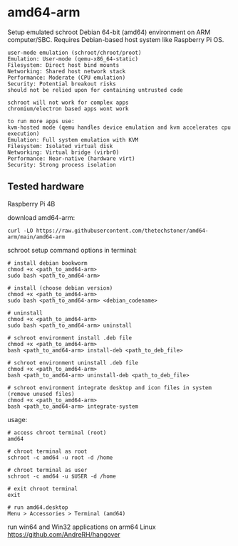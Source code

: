 # amd64-arm
Setup emulated schroot Debian 64-bit (amd64) environment on ARM computer/SBC. Requires Debian-based host system like Raspberry Pi OS.
```
user-mode emulation (schroot/chroot/proot)
Emulation: User-mode (qemu-x86_64-static)
Filesystem: Direct host bind mounts
Networking: Shared host network stack
Performance: Moderate (CPU emulation)
Security: Potential breakout risks
should not be relied upon for containing untrusted code

schroot will not work for complex apps
chromium/electron based apps wont work

to run more apps use:
kvm-hosted mode (qemu handles device emulation and kvm accelerates cpu execution)
Emulation: Full system emulation with KVM
Filesystem: Isolated virtual disk
Networking: Virtual bridge (virbr0)
Performance: Near-native (hardware virt)
Security: Strong process isolation
```
## Tested hardware

Raspberry Pi 4B

download amd64-arm:
```
curl -LO https://raw.githubusercontent.com/thetechstoner/amd64-arm/main/amd64-arm
```
schroot setup command options in terminal:
```
# install debian bookworm
chmod +x <path_to_amd64-arm>
sudo bash <path_to_amd64-arm>

# install (choose debian version)
chmod +x <path_to_amd64-arm>
sudo bash <path_to_amd64-arm> <debian_codename>

# uninstall
chmod +x <path_to_amd64-arm>
sudo bash <path_to_amd64-arm> uninstall

# schroot environment install .deb file
chmod +x <path_to_amd64-arm>
bash <path_to_amd64-arm> install-deb <path_to_deb_file>

# schroot environment uninstall .deb file
chmod +x <path_to_amd64-arm>
bash <path_to_amd64-arm> uninstall-deb <path_to_deb_file>

# schroot environment integrate desktop and icon files in system (remove unused files)
chmod +x <path_to_amd64-arm>
bash <path_to_amd64-arm> integrate-system
```

usage:
```
# access chroot terminal (root)
amd64

# chroot terminal as root
schroot -c amd64 -u root -d /home

# chroot terminal as user
schroot -c amd64 -u $USER -d /home

# exit chroot terminal
exit

# run amd64.desktop
Menu > Accessories > Terminal (amd64)
```
run win64 and Win32 applications on arm64 Linux
https://github.com/AndreRH/hangover
